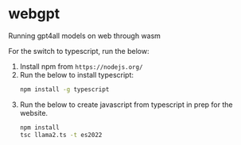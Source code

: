 # webgpt
Running gpt4all models on web through wasm

For the switch to typescript, run the below:
1. Install npm from `https://nodejs.org/`
2. Run the below to install typescript:
   ```sh
   npm install -g typescript
   ```
3. Run the below to create javascript from typescript in prep for the website.
   ```sh
   npm install
   tsc llama2.ts -t es2022
   ```
